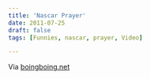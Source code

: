 ```yaml
---
title: 'Nascar Prayer'
date: 2011-07-25
draft: false
tags: [Funnies, nascar, prayer, Video]

---
```


Via [boingboing.net](http://boingboing.net/2011/07/25/nascar-prayer-video.html)